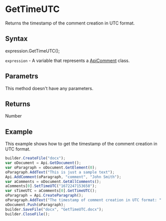 # GetTimeUTC

Returns the timestamp of the comment creation in UTC format.

## Syntax

expression.GetTimeUTC();

`expression` - A variable that represents a [ApiComment](../ApiComment.md) class.

## Parametrs

This method doesn't have any parameters.

## Returns

Number

## Example

This example shows how to get the timestamp of the comment creation in UTC format.

```javascript
builder.CreateFile("docx");
var oDocument = Api.GetDocument();
var oParagraph = oDocument.GetElement(0);
oParagraph.AddText("This is just a sample text");
Api.AddComment(oParagraph, "comment", "John Smith");
var aComments = oDocument.GetAllComments();
aComments[0].SetTimeUTC("1672247153658");
var sTimeUTC = aComments[0].GetTimeUTC();
oParagraph = Api.CreateParagraph();
oParagraph.AddText("The timestamp of comment creation in UTC format: " + sTimeUTC);
oDocument.Push(oParagraph);
builder.SaveFile("docx", "GetTimeUTC.docx");
builder.CloseFile();
```